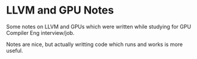 # LLVM and GPU Notes

Some notes on LLVM and GPUs which were written while studying for GPU Compiler Eng interview/job.

Notes are nice, but actually writting code which runs and works is more useful. 


